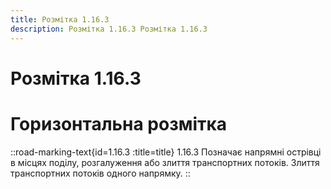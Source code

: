 ```yaml
---
title: Розмітка 1.16.3
description: Розмітка 1.16.3 Розмітка 1.16.3
---
```

# Розмітка 1.16.3
# Горизонтальна розмітка
::road-marking-text{id=1.16.3 :title=title}
1.16.3 Позначає напрямні острівці в місцях поділу, розгалуження або злиття транспортних потоків.
Злиття транспортних потоків одного напрямку.
::